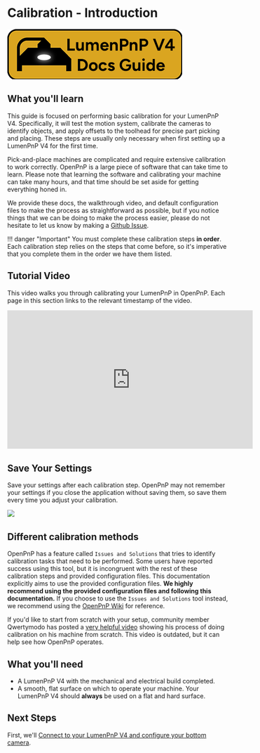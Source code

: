 # Calibration - Introduction

![](images/lumenpnp-v4-docs-logo-small.png)

## What you'll learn

This guide is focused on performing basic calibration for your LumenPnP V4. Specifically, it will test the motion system, calibrate the cameras to identify objects, and apply offsets to the toolhead for precise part picking and placing. These steps are usually only necessary when first setting up a LumenPnP V4 for the first time.

Pick-and-place machines are complicated and require extensive calibration to work correctly. OpenPnP is a large piece of software that can take time to learn. Please note that learning the software and calibrating your machine can take many hours, and that time should be set aside for getting everything honed in.

We provide these docs, the walkthrough video, and default configuration files to make the process as straightforward as possible, but if you notice things that we can be doing to make the process easier, please do not hesitate to let us know by making a [Github Issue](https://github.com/opulo-inc/docs/issues).

!!! danger "Important"
    You must complete these calibration steps **in order**. Each calibration step relies on the steps that come before, so it's imperative that you complete them in the order we have them listed.

## Tutorial Video

This video walks you through calibrating your LumenPnP in OpenPnP. Each page in this section links to the relevant timestamp of the video.

<!-- markdownlint-disable MD033 -->
<div class="video-wrapper">
<iframe width="560" height="315" src="https://www.youtube.com/embed/h3mtEQfGMlM" title="YouTube video player" frameborder="0" allow="accelerometer; autoplay; clipboard-write; encrypted-media; gyroscope; picture-in-picture" allowfullscreen></iframe>
</div>

## Save Your Settings

Save your settings after each calibration step. OpenPnP may not remember your settings if you close the application without saving them, so save them every time you adjust your calibration.

![](../calibration/2-connect-to-machine/images/07-full-screen-save-config)

## Different calibration methods

OpenPnP has a feature called `Issues and Solutions` that tries to identify calibration tasks that need to be performed. Some users have reported success using this tool, but it is incongruent with the rest of these calibration steps and provided configuration files. This documentation explicitly aims to use the provided configuration files. **We highly recommend using the provided configuration files and following this documentation.** If you choose to use the `Issues and Solutions` tool instead, we recommend using the [OpenPnP Wiki](https://github.com/openpnp/openpnp/wiki) for reference.

If you'd like to start from scratch with your setup, community member Qwertymodo has posted a [very helpful video](https://www.youtube.com/watch?v=vuFalyzcCZA) showing his process of doing calibration on his machine from scratch. This video is outdated, but it can help see how OpenPnP operates.

## **What you'll need**

- A LumenPnP V4 with the mechanical and electrical build completed.
- A smooth, flat surface on which to operate your machine. Your LumenPnP V4 should **always** be used on a flat and hard surface.

## **Next Steps**

First, we'll [Connect to your LumenPnP V4 and configure your bottom camera](2-connect-to-machine/index.md).
